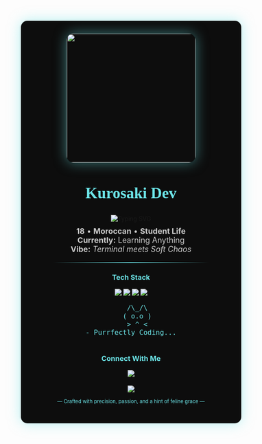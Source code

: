<div align="center" style="background: #0d0d0d; padding: 30px; border-radius: 15px; box-shadow: 0 0 30px #6ce5e880; width: 90%; max-width: 1000px; margin: auto;">
  <img src="https://avatars.githubusercontent.com/u/185430674?s=400&u=2075590031aa499a4c804b7b09ca2e5d3d7ce029&v=4" width="300" style="border-radius:15px;box-shadow:0 0 30px #6ce5e880;">
  
  <h2 style="font-family: 'Brush Script MT', cursive; color: #6ce5e8; font-size: 36px;">Kurosaki Dev</h2>
  
  <img src="https://readme-typing-svg.herokuapp.com?font=Indie+Flower&size=42&duration=4000&pause=1000&color=FFFFFF&center=true&vCenter=true&width=850&lines=snow+leopard+in+tech~;coding+with+soft+paws+%3C3;fluffy+but+dangerous+%3E%3A3;meowgic+happens+here!;backend+witchcraft+%E2%9C%A8;debugging+with+cat+energy~;always+purring+when+code+works~;hissing+at+bad+syntax+%3Ew%3C;live%2C+code%2C+nap%2C+repeat~" alt="Typing SVG" />

  <div style="color: #cccccc; font-size: 18px; margin-top: 10px;">
    <strong>18</strong> • <strong>Moroccan</strong> • <strong>Student Life</strong><br>
    <strong>Currently:</strong> Learning Anything<br>
    <strong>Vibe:</strong> <em>Terminal meets Soft Chaos</em>
  </div>
  
  <hr style="border: none; height: 2px; background: linear-gradient(to right, transparent, #6ce5e8, transparent); margin: 20px 0; width: 80%;">

  <h3 style="color: #6ce5e8;">Tech Stack</h3>
  <p>
    <img src="https://img.shields.io/badge/-JavaScript-F7DF1E?style=flat-square&logo=javascript&logoColor=black">
    <img src="https://img.shields.io/badge/-TypeScript-3178C6?style=flat-square&logo=typescript&logoColor=white">
    <img src="https://img.shields.io/badge/-HTML5-E34F26?style=flat-square&logo=html5&logoColor=white">
    <img src="https://img.shields.io/badge/-CSS3-1572B6?style=flat-square&logo=css3">
  </p>

  <pre style="color: #6ce5e8; font-size: 16px; text-align: center;">
     /\_/\  
   ( o.o )
   > ^ <
- Purrfectly Coding...
  </pre>
  
  <h3 style="color: #6ce5e8;">Connect With Me</h3>
  <p>
    <a href="https://instagram.com/w45hr" style="text-decoration: none;">
      <img src="https://custom-icon-badges.demolab.com/badge/-Instagram-6ce5e8?style=for-the-badge&logo=instagram&logoColor=white">
    </a>
  </p>
  
  <div style="margin-top: 20px;">
    <a href="https://k4u-upload.vercel.app/" style="text-decoration: none;">
      <img src="https://custom-icon-badges.demolab.com/badge/-Visit%20My%20Website-6ce5e8?style=for-the-badge&logoColor=white&logo=globe-alt">
    </a>
  </div>
  
  <sub style="color: #6ce5e8;">— Crafted with precision, passion, and a hint of feline grace —</sub>
</div>
